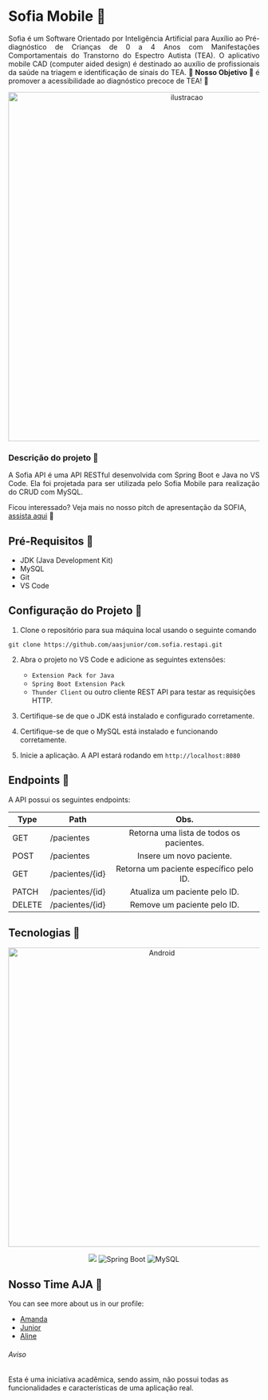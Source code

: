 # Sofia Mobile 💜

<p align="justify"> Sofia é um Software Orientado por Inteligência Artificial para Auxílio ao Pré-diagnóstico de Crianças de 0 a 4 Anos com Manifestações Comportamentais do Transtorno do Espectro Autista (TEA). O aplicativo mobile CAD (computer aided design) é destinado ao auxílio de profissionais da saúde na triagem e identificação de sinais do TEA. <strong> 💜 Nosso Objetivo 💜 </strong> é promover a acessibilidade ao diagnóstico precoce de TEA! 💜 </p>

<p align="center">
  <img src="https://github.com/aasjunior/com.sofia.mobile/assets/85968113/ce5ba98e-c63a-4fb7-a311-ced454084bc7" width="700" alt="ilustracao">
</p>

### Descrição do projeto 💜

<p align="justify">
A Sofia API é uma API RESTful desenvolvida com Spring Boot e Java no VS Code. Ela foi projetada para ser utilizada pelo Sofia Mobile para realização do CRUD com MySQL.
</p>

Ficou interessado? Veja mais no nosso pitch de apresentação da SOFIA, [assista aqui](https://youtu.be/ArjSy3HSWuY) 💜

## Pré-Requisitos 💜

* JDK (Java Development Kit)
* MySQL
* Git
* VS Code

## Configuração do Projeto 💜

1. Clone o repositório para sua máquina local usando o seguinte comando
```
git clone https://github.com/aasjunior/com.sofia.restapi.git
```

2. Abra o projeto no VS Code e adicione as seguintes extensões:
     * `Extension Pack for Java`
     * `Spring Boot Extension Pack`
     * `Thunder Client` ou outro cliente REST API para testar as requisições HTTP.
       

3. Certifique-se de que o JDK está instalado e configurado corretamente.
   

4. Certifique-se de que o MySQL está instalado e funcionando corretamente.
   

5. Inicie a aplicação. A API estará rodando em `http://localhost:8080`

## Endpoints 💜

A API possui os seguintes endpoints:

| Type          | Path            | Obs.                                      |
| ------------- |-----------------|:-----------------------------------------:|
| GET           | /pacientes      | Retorna uma lista de todos os pacientes.  |
| POST          | /pacientes      | Insere um novo paciente.                  |
| GET           | /pacientes/{id} | Retorna um paciente específico pelo ID.   |
| PATCH         | /pacientes/{id} | Atualiza um paciente pelo ID.             |
| DELETE        | /pacientes/{id} | Remove um paciente pelo ID.               |


## Tecnologias 💜
<p align="center">
   <img src="https://github.com/aasjunior/com.sofia.mobile/assets/85968113/adc364c7-8401-4326-ad56-3807673b85f2" width="600px" alt="Android"/>
   <div align="center"><img src="https://img.shields.io/badge/java-%23ED8B00.svg?style=for-the-badge&logo=openjdk&logoColor=white"/>
   <img src="https://img.shields.io/badge/Spring_Boot-2B9348?style=for-the-badge&logo=spring-boot&logoColor=white" alt="Spring Boot"/>
   <img src="https://img.shields.io/badge/MySQL-purple?style=for-the-badge&logo=mysql&logoColor=white" alt="MySQL"/></div>
</p>

## Nosso Time AJA 💜
You can see more about us in our profile:
* [Amanda](https://github.com/mandis-ncs)
* [Junior](https://github.com/aasjunior)
* [Aline](https://github.com/AlineLauriano)

###### Aviso
Esta é uma iniciativa acadêmica, sendo assim, não possui todas as funcionalidades e características de uma aplicação real.
